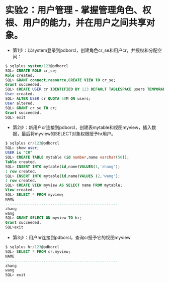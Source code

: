 # 实验2：用户管理 - 掌握管理角色、权根、用户的能力，并在用户之间共享对象。

- 第1步：以system登录到pdborcl，创建角色cr_se和用户cr，并授权和分配空间：

```sql
$ sqlplus system/123@pdborcl
SQL> CREATE ROLE cr_se;
Role created.
SQL> GRANT connect,resource,CREATE VIEW TO cr_se;
Grant succeeded.
SQL> CREATE USER cr IDENTIFIED BY 123 DEFAULT TABLESPACE users TEMPORARY TABLESPACE temp;
User created.
SQL> ALTER USER cr QUOTA 50M ON users;
User altered.
SQL> GRANT cr_se TO cr;
Grant succeeded.
SQL> exit
```
- 第2步：新用户cr连接到pdborcl，创建表mytable和视图myview，插入数据，最后将myview的SELECT对象权限授予hr用户。

```sql
$ sqlplus cr/123@pdborcl
SQL> show user;
USER is "CR"
SQL> CREATE TABLE mytable (id number,name varchar(50));
Table created.
SQL> INSERT INTO mytable(id,name)VALUES(1,'zhang');
1 row created.
SQL> INSERT INTO mytable(id,name)VALUES (2,'wang');
1 row created.
SQL> CREATE VIEW myview AS SELECT name FROM mytable;
View created.
SQL> SELECT * FROM myview;
NAME
--------------------------------------------------
zhang
wang
SQL> GRANT SELECT ON myview TO hr;
Grant succeeded.
SQL>exit
```

- 第3步：用户hr连接到pdborcl，查询cr授予它的视图myview

```sql
$ sqlplus hr/123@pdborcl
SQL> SELECT * FROM cr.myview;
NAME
--------------------------------------------------
zhang
wang
SQL> exit
```
